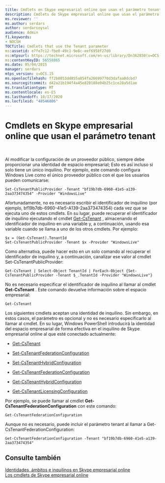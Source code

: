 ```yaml
---
title: Cmdlets en Skype empresarial online que usan el parámetro tenant
description: Cmdlets de Skype empresarial online que usan el parámetro tenant.
ms.reviewer: ''
ms.author: serdars
author: serdarsoysal
audience: Admin
f1.keywords:
- NOCSH
TOCTitle: Cmdlets that use the Tenant parameter
ms:assetid: e7fe7c12-fbe0-49c1-9e8c-eef6958f27d0
ms:mtpsurl: https://technet.microsoft.com/en-us/library/Dn362850(v=OCS.15)
ms:contentKeyID: 56558865
ms.date: 05/04/2015
manager: serdars
mtps_version: v=OCS.15
ms.openlocfilehash: ff2b8053dd855a854fa26699770d3dafaa0dcbd7
ms.sourcegitcommit: d42a21b194f4a45e828188e04b25c1ce28a5d1ae
ms.translationtype: MT
ms.contentlocale: es-ES
ms.lasthandoff: 10/17/2020
ms.locfileid: "48546806"
---
```

# <a name="cmdlets-in-skype-for-business-online-that-use-the-tenant-parameter"></a>Cmdlets en Skype empresarial online que usan el parámetro tenant

 


Al modificar la configuración de un proveedor público, siempre debe proporcionar una identidad de espacio empresarial; Esto es así incluso si solo tiene un único inquilino. Por ejemplo, este comando configura Windows Live como el único proveedor público con el que los usuarios pueden comunicarse:

    Set-CsTenantPublicProvider -Tenant "bf19b7db-6960-41e5-a139-2aa373474354" -Provider "WindowsLive"

Afortunadamente, no es necesario escribir el identificador de inquilino (por ejemplo, bf19b7db-6960-41e5-A139-2aa373474354) cada vez que se ejecuta uno de estos cmdlets. En su lugar, puede recuperar el identificador de inquilino ejecutando el cmdlet [Get-CsTenant](https://technet.microsoft.com/library/jj994044\(v=ocs.15\)) , almacenando el identificador de inquilino en una variable y, a continuación, usando esa variable cuando se llama a uno de los otros cmdlets. Por ejemplo:

    $x = (Get-CsTenant).TenantId
    Set-CsTenantPublicProvider -Tenant $x -Provider "WindowsLive"

Como alternativa, puede hacer esto en un solo comando al recuperar el identificador de inquilino y, a continuación, canalizar ese valor al cmdlet Set-CsTenantPublicProvider:

    Get-CsTenant | Select-Object TenantId | ForEach-Object {Set-CsTenantPublicProvider -Tenant $_.TenantId -Provider "WindowsLive"}

No es necesario especificar el identificador de inquilino al llamar al cmdlet **Get-CsTenant** . Este comando devuelve información sobre el espacio empresarial:

    Get-CsTenant

Los siguientes cmdlets aceptan una identidad de inquilino. Sin embargo, en estos casos, el parámetro es opcional y no es necesario especificarlo al llamar al cmdlet. En su lugar, Windows PowerShell introducirá la identidad del espacio empresarial de forma efectiva en el inquilino de Skype empresarial online al que esté conectado actualmente:

  - [Get-CsTenant](https://technet.microsoft.com/library/jj994044\(v=ocs.15\))

  - [Set-CsTenantFederationConfiguration](https://technet.microsoft.com/library/jj994080\(v=ocs.15\))

  - [Set-CsTenantHybridConfiguration](https://technet.microsoft.com/library/jj994046\(v=ocs.15\))

  - [Get-CsTenantFederationConfiguration](https://technet.microsoft.com/library/jj994072\(v=ocs.15\))

  - [Get-CsTenantHybridConfiguration](https://technet.microsoft.com/library/jj994034\(v=ocs.15\))

  - [Get-CsTenantLicensingConfiguration](https://technet.microsoft.com/library/dn362770\(v=ocs.15\))

Por ejemplo, se puede llamar al cmdlet **Get-CsTenantFederationConfiguration** con este comando:

    Get-CsTenantFederationConfiguration

Aunque no es necesario, puede incluir el parámetro tenant al llamar a Get-CsTenantFederationConfiguration:

    Get-CsTenantFederationConfiguration -Tenant "bf19b7db-6960-41e5-a139-2aa373474354"

## <a name="see-also"></a>Consulte también


[Identidades, ámbitos e inquilinos en Skype empresarial online](identities-scopes-and-tenants-in-skype-for-business-online.md)  
[Los cmdlets de Skype empresarial online](https://technet.microsoft.com/library/dn362817\(v=ocs.15\))

